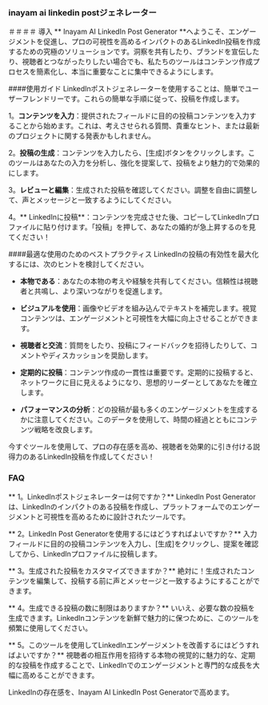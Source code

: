 ### inayam ai linkedin postジェネレーター

＃＃＃＃ 導入
** Inayam AI LinkedIn Post Generator **へようこそ、エンゲージメントを促進し、プロの可視性を高めるインパクトのあるLinkedIn投稿を作成するための究極のソリューションです。洞察を共有したり、ブランドを宣伝したり、視聴者とつながったりしたい場合でも、私たちのツールはコンテンツ作成プロセスを簡素化し、本当に重要なことに集中できるようにします。

####使用ガイド
LinkedInポストジェネレーターを使用することは、簡単でユーザーフレンドリーです。これらの簡単な手順に従って、投稿を作成します。

1。**コンテンツを入力**：提供されたフィールドに目的の投稿コンテンツを入力することから始めます。これは、考えさせられる質問、貴重なヒント、または最新のプロジェクトに関する発表かもしれません。

2。**投稿の生成**：コンテンツを入力したら、[生成]ボタンをクリックします。このツールはあなたの入力を分析し、強化を提案して、投稿をより魅力的で効果的にします。

3。**レビューと編集**：生成された投稿を確認してください。調整を自由に調整して、声とメッセージと一致するようにしてください。

4。** LinkedInに投稿**：コンテンツを完成させた後、コピーしてLinkedInプロファイルに貼り付けます。「投稿」を押して、あなたの婚約が急上昇するのを見てください！

####最適な使用のためのベストプラクティス
LinkedInの投稿の有効性を最大化するには、次のヒントを検討してください。

-  **本物である**：あなたの本物の考えや経験を共有してください。信頼性は視聴者と共鳴し、より深いつながりを促進します。

-  **ビジュアルを使用**：画像やビデオを組み込んでテキストを補完します。視覚コンテンツは、エンゲージメントと可視性を大幅に向上させることができます。

-  **視聴者と交流**：質問をしたり、投稿にフィードバックを招待したりして、コメントやディスカッションを奨励します。

-  **定期的に投稿**：コンテンツ作成の一貫性は重要です。定期的に投稿すると、ネットワークに目に見えるようになり、思想的リーダーとしてあなたを確立します。

-  **パフォーマンスの分析**：どの投稿が最も多くのエンゲージメントを生成するかに注意してください。このデータを使用して、時間の経過とともにコンテンツ戦略を改良します。

今すぐツールを使用して、プロの存在感を高め、視聴者を効果的に引き付ける説得力のあるLinkedIn投稿を作成してください！

### FAQ

** 1。LinkedInポストジェネレーターは何ですか？**
LinkedIn Post Generatorは、LinkedInのインパクトのある投稿を作成し、プラットフォームでのエンゲージメントと可視性を高めるために設計されたツールです。

** 2。LinkedIn Post Generatorを使用するにはどうすればよいですか？**
入力フィールドに目的の投稿コンテンツを入力し、[生成]をクリックし、提案を確認してから、LinkedInプロファイルに投稿します。

** 3。生成された投稿をカスタマイズできますか？**
絶対に！生成されたコンテンツを編集して、投稿する前に声とメッセージと一致するようにすることができます。

** 4。生成できる投稿の数に制限はありますか？**
いいえ、必要な数の投稿を生成できます。LinkedInコンテンツを新鮮で魅力的に保つために、このツールを頻繁に使用してください。

** 5。このツールを使用してLinkedInエンゲージメントを改善するにはどうすればよいですか？**
視聴者の相互作用を招待する本物の視覚的に魅力的な、定期的な投稿を作成することで、LinkedInでのエンゲージメントと専門的な成長を大幅に高めることができます。

LinkedInの存在感を、Inayam AI LinkedIn Post Generatorで高めます。